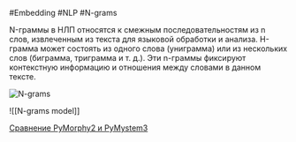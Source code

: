 
#Embedding #NLP #N-grams

N-граммы в НЛП относятся к смежным последовательностям из n слов, извлеченным из текста для языковой обработки и анализа. Н-грамма может состоять из одного слова (униграмма) или из нескольких слов (биграмма, триграмма и т. д.). Эти n-граммы фиксируют контекстную информацию и отношения между словами в данном тексте.


![N-grams](N-grams.gif)



![[N-grams model]]

[Сравнение PyMorphy2 и PyMystem3](https://colab.research.google.com/corgiredirector?site=https%3A%2F%2Fhabr.com%2Fru%2Fpost%2F503420%2F)